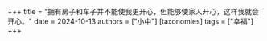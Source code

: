 +++
title = "拥有房子和车子并不能使我更开心，但能够使家人开心，这样我就会开心。"
date = 2024-10-13
authors = ["小中"]
[taxonomies] 
tags = ["幸福"]
+++
